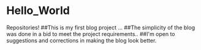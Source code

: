 # Hello_World
Repositories!
##This is my first blog project ...
##The  simplicity of the blog was done in a bid to meet the project requirements..
##I'm open to suggestions and corrections in making the blog look better.
